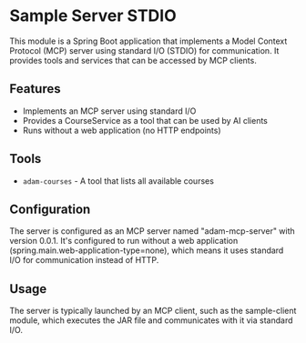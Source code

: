 # Sample Server STDIO

This module is a Spring Boot application that implements a Model Context Protocol (MCP) server using standard I/O (STDIO) for communication. It provides tools and services that can be accessed by MCP clients.

## Features

- Implements an MCP server using standard I/O
- Provides a CourseService as a tool that can be used by AI clients
- Runs without a web application (no HTTP endpoints)

## Tools

- `adam-courses` - A tool that lists all available courses

## Configuration

The server is configured as an MCP server named "adam-mcp-server" with version 0.0.1. It's configured to run without a web application (spring.main.web-application-type=none), which means it uses standard I/O for communication instead of HTTP.

## Usage

The server is typically launched by an MCP client, such as the sample-client module, which executes the JAR file and communicates with it via standard I/O.